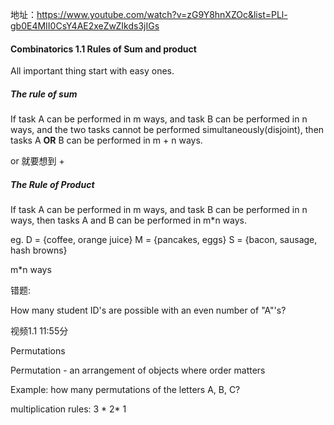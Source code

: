 地址：https://www.youtube.com/watch?v=zG9Y8hnXZOc&list=PLl-gb0E4MII0CsY4AE2xeZwZIkds3jIGs

#### Combinatorics 1.1 Rules of Sum and product 

All important thing start with easy ones. 

##### The rule of sum

If task A can be performed in m ways, and task B can be performed in n ways, and the two tasks cannot be performed simultaneously(disjoint), then tasks A **OR** B can be performed in m + n ways. 

or 就要想到 + 

##### The Rule of Product

If task A can be performed in m ways, and task B can be performed in n ways, then tasks A and B can be performed in m*n ways.

eg. D = {coffee, orange juice}
M = {pancakes, eggs}
S = {bacon, sausage, hash browns} 

m*n ways 

错题:

How many student ID's are possible with an even number of "A"'s? 

视频1.1 11:55分

Permutations

Permutation - an arrangement of objects where order matters

Example: how many permutations of the letters A, B, C?

multiplication rules: 3 * 2* 1
